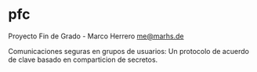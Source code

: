 pfc
===

Proyecto Fin de Grado - Marco Herrero <me@marhs.de>

Comunicaciones seguras en grupos de usuarios: Un protocolo de acuerdo de clave basado en comparticion de secretos. 

